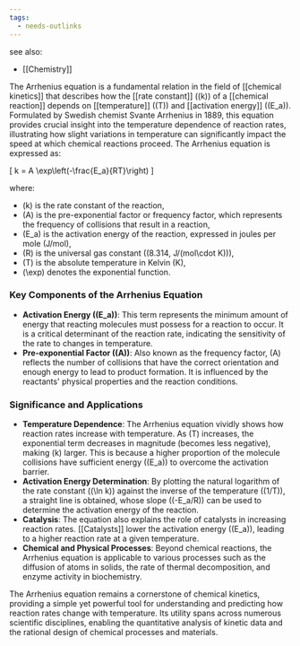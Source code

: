 ```yaml
---
tags:
  - needs-outlinks
---
```

see also:
- [[Chemistry]]

The Arrhenius equation is a fundamental relation in the field of [[chemical kinetics]] that describes how the [[rate constant]] (\(k\)) of a [[chemical reaction]] depends on [[temperature]] (\(T\)) and [[activation energy]] (\(E_a\)). Formulated by Swedish chemist Svante Arrhenius in 1889, this equation provides crucial insight into the temperature dependence of reaction rates, illustrating how slight variations in temperature can significantly impact the speed at which chemical reactions proceed. The Arrhenius equation is expressed as:

\[ k = A \exp\left(-\frac{E_a}{RT}\right) \]

where:
- \(k\) is the rate constant of the reaction,
- \(A\) is the pre-exponential factor or frequency factor, which represents the frequency of collisions that result in a reaction,
- \(E_a\) is the activation energy of the reaction, expressed in joules per mole (J/mol),
- \(R\) is the universal gas constant (\(8.314\, J/(mol\cdot K)\)),
- \(T\) is the absolute temperature in Kelvin (K),
- \(\exp\) denotes the exponential function.

### Key Components of the Arrhenius Equation

- **Activation Energy (\(E_a\))**: This term represents the minimum amount of energy that reacting molecules must possess for a reaction to occur. It is a critical determinant of the reaction rate, indicating the sensitivity of the rate to changes in temperature.
- **Pre-exponential Factor (\(A\))**: Also known as the frequency factor, \(A\) reflects the number of collisions that have the correct orientation and enough energy to lead to product formation. It is influenced by the reactants' physical properties and the reaction conditions.

### Significance and Applications

- **Temperature Dependence**: The Arrhenius equation vividly shows how reaction rates increase with temperature. As \(T\) increases, the exponential term decreases in magnitude (becomes less negative), making \(k\) larger. This is because a higher proportion of the molecule collisions have sufficient energy (\(E_a\)) to overcome the activation barrier.
- **Activation Energy Determination**: By plotting the natural logarithm of the rate constant (\(\ln k\)) against the inverse of the temperature (\(1/T\)), a straight line is obtained, whose slope (\(-E_a/R\)) can be used to determine the activation energy of the reaction.
- **Catalysis**: The equation also explains the role of catalysts in increasing reaction rates. [[Catalysts]] lower the activation energy (\(E_a\)), leading to a higher reaction rate at a given temperature.
- **Chemical and Physical Processes**: Beyond chemical reactions, the Arrhenius equation is applicable to various processes such as the diffusion of atoms in solids, the rate of thermal decomposition, and enzyme activity in biochemistry.

The Arrhenius equation remains a cornerstone of chemical kinetics, providing a simple yet powerful tool for understanding and predicting how reaction rates change with temperature. Its utility spans across numerous scientific disciplines, enabling the quantitative analysis of kinetic data and the rational design of chemical processes and materials.